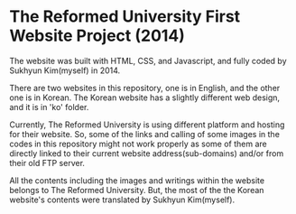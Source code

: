 # The Reformed University First Website Project (2014)

The website was built with HTML, CSS, and Javascript, and fully coded by Sukhyun Kim(myself) in 2014. 

There are two websites in this repository, one is in English, and the other one is in Korean. The Korean website has a slightly different web design, and it is in 'ko' folder. 

Currently, The Reformed University is using different platform and hosting for their website. So, some of the links and calling of some images in the codes in this repository might not work properly as some of them are directly linked to their current website address(sub-domains) and/or from their old FTP server. 

All the contents including the images and writings within the website belongs to The Reformed University. But, the most of the the Korean website's contents were translated by Sukhyun Kim(myself).
